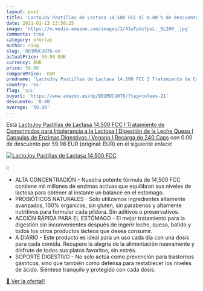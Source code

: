 ```yaml
---
layout: post
title: 'LactoJoy Pastillas de Lactasa 14.500 FCC al 0.00 % de descuento'
date: 2021-01-13 13:58:25
image: 'https://m.media-amazon.com/images/I/41uTpdzfpoL._SL200_.jpg'
comments: true
category: ofertas
author: ring
slug: 'B01MUCUH76-es'
actualPrice: 59.98 EUR
currency: EUR
price: 59.98
comparePrice:  EUR
prodname: 'LactoJoy Pastillas de Lactasa 14.500 FCC I Tratamiento de Comprimidos para Intolerancia a la Lactosa I Digestión de la Leche  Queso I Capsulas de Enzimas Digestivas I Vegano I Recarga de 240 Caps'
country: 'es'
flag: '🇪🇸'
buyurl: 'https://www.amazon.es/dp/B01MUCUH76/?tag=tolees-21'
descuento: '0.00'
average: '59.98'
---
```


Está [LactoJoy Pastillas de Lactasa 14.500 FCC I Tratamiento de Comprimidos para Intolerancia a la Lactosa I Digestión de la Leche  Queso I Capsulas de Enzimas Digestivas I Vegano I Recarga de 240 Caps](https://www.amazon.es/dp/B01MUCUH76/?tag=tolees-21) con 0.00 de descuento por 59.98 EUR (original:  EUR) en el siguiente enlace!

[![LactoJoy Pastillas de Lactasa 14.500 FCC](https://m.media-amazon.com/images/I/41uTpdzfpoL._SL200_.jpg)](https://www.amazon.es/dp/B01MUCUH76/?tag=tolees-21)

ℹ️:

- ALTA CONCENTRACIÓN - Nuestra potente fórmula de 14,500 FCC contiene mil millones de enzimas activas que equilibran sus niveles de lactosa para obtener al instante un balance en el estomago.
- PROBIÓTICOS NATURALES - Solo utilizamos ingredientes altamente avanzados, 100% orgánicos, sin gluten, sin parabenos y altamente nutritivos para formular cada píldora. Sin aditivos o preservativos.
- ACCIÓN RÁPIDA PARA EL ESTÓMAGO - El mejor tratamiento para la digestión sin inconvenientes después de ingerir leche, queso, batido y todos los otros productos lácteos que desea consumir.
- A DIARIO - Este producto es ideal para un uso cada día con una dosis para cada comida. Recupere la alegría de la alimentación nuevamente y disfrute de todos sus platos favoritos, sin estrés.
- SOPORTE DIGESTIVO - No solo actúa como prevención para trastornos gástricos, sino que también como defensa para restablecer los niveles de ácido. Siéntese tranquilo y protegido con cada dosis.

[🛒 Ver la oferta!!](https://www.amazon.es/dp/B01MUCUH76/?tag=tolees-21)
